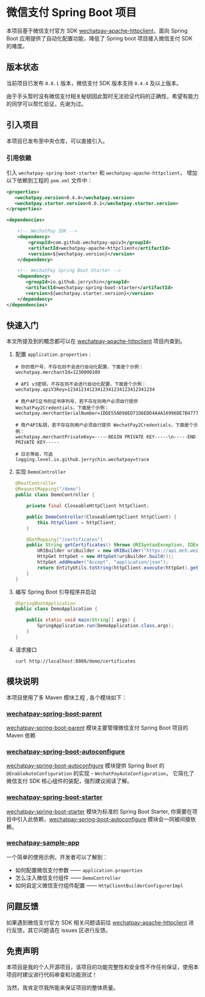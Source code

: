 # 微信支付 Spring Boot 项目

本项目基于微信支付官方 SDK [wechatpay-apache-httpclient](https://github.com/wechatpay-apiv3/wechatpay-apache-httpclient)，面向 Spring Boot 应用提供了自动化配置功能，降低了 Spring boot 项目接入微信支付 SDK 的难度。

## 版本状态

当前项目已发布 `0.0.1` 版本，微信支付 SDK 版本支持 `0.4.4` 及以上版本。

由于手头暂时没有微信支付相关秘钥因此暂时无法验证代码的正确性，希望有能力的同学可以帮忙验证，先谢为过。

## 引入项目

本项目已发布至中央仓库，可以直接引入。

### 引用依赖
引入 `wechatpay-spring-boot-starter` 和 `wechatpay-apache-httpclient`， 增加以下依赖到工程的 `pom.xml` 文件中：

```xml
<properties>
   <wechatpay.version>0.4.4</wechatpay.version>
   <wechatpay.starter.version>0.0.1</wechatpay.starter.version>
</properties>

<dependencies>

    <!-- WechatPay SDK -->
    <dependency>
        <groupId>com.github.wechatpay-apiv3</groupId>
        <artifactId>wechatpay-apache-httpclient</artifactId>
        <version>${wechatpay.version}</version>
    </dependency>

    <!-- WechatPay Spring Boot Starter -->
    <dependency>
       <groupId>io.github.jerrychin</groupId>
       <artifactId>wechatpay-spring-boot-starter</artifactId>
       <version>${wechatpay.starter.version}</version>
    </dependency>
</dependencies>
```

## 快速入门

本文所提及到的概念都可以在  [wechatpay-apache-httpclient](https://github.com/wechatpay-apiv3/wechatpay-apache-httpclient) 项目内查到。

1. 配置 `application.properties` :

    ```properties
    # 你的商户号，不存在则不会进行自动化配置，下面是个示例：
    wechatpay.merchantId=1230000109
    
    # API v3密钥，不存在则不会进行自动化配置，下面是个示例：
    wechatpay.apiV3Key=12341234123412341234123412341234
   
    # 商户API证书的证书序列号，若不存在则用户必须自行提供 WechatPay2Credentials，下面是个示例：
    wechatpay.merchantSerialNumber=1DDE55AD98ED71D6EDD4A4A16996DE7B47773A8C
   
    # 商户API私钥，若不存在则用户必须自行提供 WechatPay2Credentials，下面是个示例：
    wechatpay.merchantPrivateKey=-----BEGIN PRIVATE KEY-----\n-----END PRIVATE KEY-----
    
    # 日志等级，可选
    logging.level.io.github.jerrychin.wechatpay=trace
    ```

2. 实现 `DemoController`

    ```java 
    @RestController
    @RequestMapping("/demo")
    public class DemoController {
    
        private final CloseableHttpClient httpClient;
    
        public DemoController(CloseableHttpClient httpClient) {
            this.httpClient = httpClient;
        }
    
        @GetMapping("/certificates")
        public String getCertificates() throws URISyntaxException, IOException {
            URIBuilder uriBuilder = new URIBuilder("https://api.mch.weixin.qq.com/v3/certificates");
            HttpGet httpGet = new HttpGet(uriBuilder.build());
            httpGet.addHeader("Accept", "application/json");
            return EntityUtils.toString(httpClient.execute(httpGet).getEntity());
        }
    }
    ```



3. 编写 Spring Boot 引导程序并启动

    ```java
    @SpringBootApplication
    public class DemoApplication {

        public static void main(String[] args) {
            SpringApplication.run(DemoApplication.class,args);
        }
    }
    ```
   
4. 请求接口

   ```shell
   curl http://localhost:8080/demo/certificates
   ```

## 模块说明

本项目使用了多 Maven 模块工程 , 各个模块如下：

### [wechatpay-spring-boot-parent](wechatpay-spring-boot-parent)

[wechatpay-spring-boot-parent](wechatpay-spring-boot-parent) 模块主要管理微信支付 Spring Boot 项目的 Maven 依赖

### [wechatpay-spring-boot-autoconfigure](wechatpay-spring-boot-autoconfigure)

[wechatpay-spring-boot-autoconfigure](wechatpay-spring-boot-autoconfigure) 模块提供 Spring Boot 的 `@EnableAutoConfiguration` 的实现 - `WechatPayAutoConfiguration`，
它简化了微信支付 SDK 核心组件的装配，强烈建议阅读了解。

### [wechatpay-spring-boot-starter](wechatpay-spring-boot-starter)

[wechatpay-spring-boot-starter](wechatpay-spring-boot-starter) 模块为标准的 Spring Boot Starter,
你需要在项目中引入此依赖，[wechatpay-spring-boot-autoconfigure](wechatpay-spring-boot-autoconfigure) 模块会一同被间接依赖。

### [wechatpay-sample-app](wechatpay-sample-app)

一个简单的使用示例，开发者可以了解到：
- 如何配置微信支付参数 —— `application.properties`
- 怎么注入微信支付组件 —— `DemoController`
- 如何自定义微信支付组件配置 —— `HttpClientBuilderConfigurerImpl`

## 问题反馈

如果遇到微信支付官方 SDK 相关问题请前往 [wechatpay-apache-httpclient](https://github.com/wechatpay-apiv3/wechatpay-apache-httpclient) 进行反馈，其它问题请在 issues 区进行反馈。

## 免责声明

本项目是我的个人开源项目，该项目的功能完整性和安全性不作任何保证，使用本项目时建议进行代码审查和功能测试！

当然，我肯定尽我所能来保证项目的整体质量。
